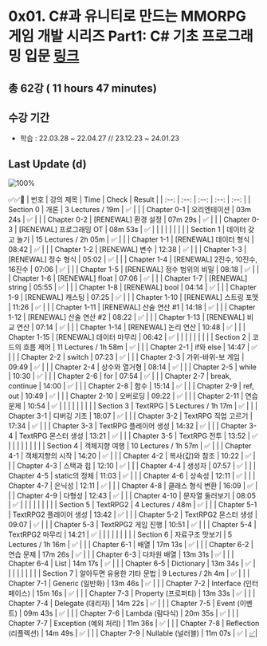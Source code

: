 # 0x01. C#과 유니티로 만드는 MMORPG 게임 개발 시리즈 Part1: C# 기초 프로그래밍 입문 [링크](https://www.inflearn.com/course/%EC%9C%A0%EB%8B%88%ED%8B%B0-MMORPG-%EA%B0%9C%EB%B0%9C-part1)

## 총 62강 ( 11 hours 47 minutes)

## 수강 기간 
- 학습          : 22.03.28 ~ 22.04.27 // 23.12.23 ~ 24.01.23

## Last Update (d)    

![100%](https://progress-bar.dev/0/?scale=62&title=progress&width=500&color=babaca&suffix=/62)

✅✅:hammer:
| 번호 | 강의 제목 | Time | Check | Result |
| :--: | :--: | :--: | :--: | :--: |
| Section 0 | 개론 | 3 Lectures / 19m | ✅ |  |
| Chapter 0-1 | 오리엔테이션 | 03m 24s | ✅ | |
| Chapter 0-2 | [RENEWAL] 환경 설정 | 07m 29s | ✅ | |
| Chapter 0-3 | [RENEWAL] 프로그래밍 OT | 08m 53s | ✅ | | 
| | | | | |
| Section 1 | 데이터 갖고 놀기 | 15 Lectures / 2h 05m | ✅ | |
| Chapter 1-1 | [RENEWAL] 데이터 형식 | 08:42 | ✅ | | 
| Chapter 1-2 | [RENEWAL] 변수 | 12:38 | ✅ | |
| Chapter 1-3 | [RENEWAL] 정수 형식 | 05:02 | ✅ | | 
| Chapter 1-4 | [RENEWAL] 2진수, 10진수, 16진수 | 07:06 | ✅ | |
| Chapter 1-5 | [RENEWAL] 정수 범위의 비밀 | 08:18 | ✅ | |
| Chapter 1-6 | [RENEWAL] float | 07:06 | ✅ | | 
| Chapter 1-7 | [RENEWAL] string | 05:55 | ✅ | | 
| Chapter 1-8 | [RENEWAL] bool | 04:14 | ✅ | |
| Chapter 1-9 | [RENEWAL] 캐스팅 | 07:25 | ✅ | | 
| Chapter 1-10 | [RENEWAL] 스트링 포맷 | 11:26 | ✅ | |
| Chapter 1-11 | [RENEWAL] 산술 연산 #1 | 14:18 | ✅ | |
| Chapter 1-12 | [RENEWAL] 산술 연산 #2 | 08:22 | ✅ | | 
| Chapter 1-13 | [RENEWAL] 비교 연산 | 07:14 | ✅ | |
| Chapter 1-14 | [RENEWAL] 논리 연산 | 10:48 | ✅ | |
| Chapter 1-15 | [RENEWAL] 데이터 마무리 | 06:42 | ✅ | | 
| | | | | |
| Section 2 | 코드의 흐름 제어 | 11 Lectures / 1h 58m | ✅ | |
| Chapter 2-1 | if와 else | 14:47 | ✅ | | 
| Chapter 2-2 | switch | 07:23 | ✅ | |
| Chapter 2-3 | 가위-바위-보 게임 | 09:49 | ✅ | | 
| Chapter 2-4 | 상수와 열거형 | 08:14 | ✅ | | 
| Chapter 2-5 | while | 10:30 | ✅ | |
| Chapter 2-6 | for | 07:54 | ✅ | | 
| Chapter 2-7 | break, continue | 14:00 | ✅ | | 
| Chapter 2-8 | 함수 | 15:14 | ✅ | |
| Chapter 2-9 | ref, out | 10:49 | ✅ | | 
| Chapter 2-10 | 오버로딩 | 09:22 | ✅ | | 
| Chapter 2-11 | 연습 문제 | 10:54 | ✅ | | 
| | | | | |
| Section 3 | TextRPG | 5 Lectures / 1h 17m | ✅ | |
| Chapter 3-1 | 디버깅 기초 | 18:07 | ✅ | | 
| Chapter 3-2 | TextRPG 직업 고르기 | 17:34 | ✅ | |
| Chapter 3-3 | TextRPG 플레이어 생성 | 14:32 | ✅ | | 
| Chapter 3-4 | TextRPG 몬스터 생성 | 13:21 | ✅ | | 
| Chapter 3-5 | TextRPG 전투 | 13:52 | ✅ | | 
| | | | | |
| Section 4 | 객체지향 여행 | 10 Lectures / 1h 57m | ✅ | | 
| Chapter 4-1 | 객체지향의 시작 | 14:20 | ✅ | | 
| Chapter 4-2 | 복사(값)와 참조 | 10:22 | ✅ | | 
| Chapter 4-3 | 스택과 힙 | 12:10 | ✅ | | 
| Chapter 4-4 | 생성자 | 07:57 | ✅ | | 
| Chapter 4-5 | static의 정체 | 11:03 | ✅ | | 
| Chapter 4-6 | 상속성 | 12:11 | ✅ | | 
| Chapter 4-7 | 은닉성 | 12:11 | ✅ | | 
| Chapter 4-8 | 클래스 형식 변환 | 16:09 | ✅ | | 
| Chapter 4-9 | 다형성 | 12:43 | ✅ | | 
| Chapter 4-10 | 문자열 둘러보기 | 08:05 | ✅ | | 
| | | | | |
| Section 5 | TextRPG2 | 4 Lectures / 48m | ✅ | | 
| Chapter 5-1 | TextRPG2 플레이어 생성 | 13:42 | ✅ | | 
| Chapter 5-2 | TextRPG2 몬스터 생성 | 09:07 | ✅ | | 
| Chapter 5-3 | TextRPG2 게임 진행 | 10:51 | ✅ | | 
| Chapter 5-4 | TextRPG2 마무리 | 14:21 | ✅ | | 
| | | | | |
| Section 6 | 자료구조 맛보기 | 5 Lectures / 1h 16m | ✅ | | 
| Chapter 6-1 | 배열 | 17m 13s | ✅ | | 
| Chapter 6-2 | 연습 문제 | 17m 26s | ✅ | | 
| Chapter 6-3 | 다차원 배열 | 13m 31s | ✅ | | 
| Chapter 6-4 | List | 14m 17s | ✅ | | 
| Chapter 6-5 | Dictionary | 13m 34s | ✅ | | 
| | | | | |
| Section 7 | 알아두면 유용한 기타 문법 | 9 Lectures / 2h 4m | ✅ | | 
| Chapter 7-1 | Generic (일반화) | 13m 46s | ✅ | | 
| Chapter 7-2 | Interface (인터페이스) | 15m 16s | ✅ | | 
| Chapter 7-3 | Property (프로퍼티) | 13m 33s | ✅ | | 
| Chapter 7-4 | Delegate (대리자) | 14m 22s | ✅ | | 
| Chapter 7-5 | Event (이벤트) | 09m 43s | ✅ | | 
| Chapter 7-6 | Lambda (람다식) | 20m 35s | ✅ | | 
| Chapter 7-7 | Exception (예외 처리) | 11m 36s | ✅ | | 
| Chapter 7-8 | Reflection (리플렉션) | 14m 49s | ✅ | | 
| Chapter 7-9 | Nullable (널러블) | 11m 07s | ✅ | [✅](https://github.com/rylahs/CSharp_Basic)| 
